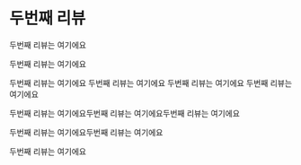 # 두번째 리뷰

두번째 리뷰는 여기에요

두번째 리뷰는 여기에요

두번째 리뷰는 여기에요
두번째 리뷰는 여기에요
두번째 리뷰는 여기에요
두번째 리뷰는 여기에요

두번째 리뷰는 여기에요두번째 리뷰는 여기에요두번째 리뷰는 여기에요

두번째 리뷰는 여기에요두번째 리뷰는 여기에요

두번째 리뷰는 여기에요
